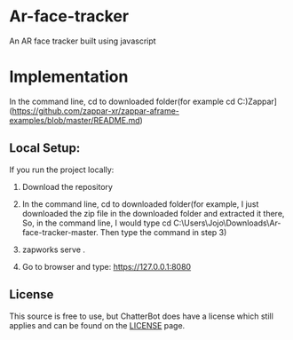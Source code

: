 # Ar-face-tracker
An AR face tracker built using javascript

# Implementation
In the command line, cd to downloaded folder(for example cd C:\)Zappar](https://github.com/zappar-xr/zappar-aframe-examples/blob/master/README.md) 

## Local Setup:
 If you run the project locally:
 
 1. Download the repository
 
 2. In the command line, cd to downloaded folder(for example, I just downloaded the zip file in the downloaded folder and extracted it there, So, in the command line, I would type cd C:\Users\Jojo\Downloads\Ar-face-tracker-master. Then type the command in step 3)
 
 3. zapworks serve .

 4. Go to browser and type: https://127.0.0.1:8080 

## License
This source is free to use, but ChatterBot does have a license which still applies and can be found on the [LICENSE](https://github.com/gunthercox/ChatterBot/blob/master/LICENSE) page.

